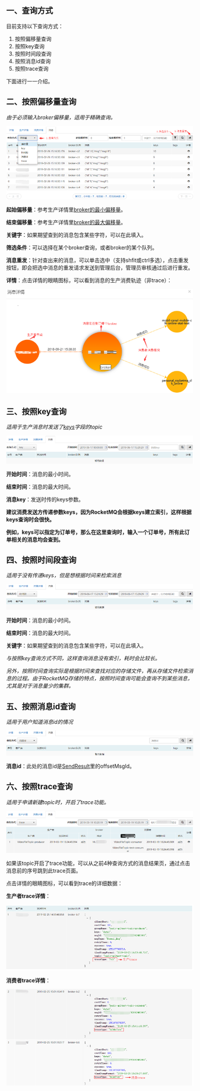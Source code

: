 ## 一、<span id="queryWay">查询方式</span>

目前支持以下查询方式：

1. 按照偏移量查询
2. 按照key查询
3. 按照时间段查询
4. 按照消息id查询
5. 按照trace查询

下面进行一一介绍。

## 二、<span id="offset">按照偏移量查询</span>

*由于必须输入broker偏移量，适用于精确查询。*

![](img/4.0.png)

**起始偏移量**：参考生产详情里<a href="topic#produce">broker的最小偏移量</a>。

**结束偏移量**：参考生产详情里<a href="topic#produce">broker的最大偏移量</a>。

**关键字**：如果期望查到的消息包含某些字符，可以在此填入。

**筛选条件**：可以选择在某个broker查询，或者broker的某个队列。

**消息重发**：针对查出来的消息，可以单击选中（支持shfit或ctrl多选），点击重发按钮，即会把选中消息的重发请求发送到管理后台，管理员审核通过后进行重发。

**详情**：点击详情的眼睛图标，可以看到消息的生产消费轨迹（非trace）：

![](img/4.7.png)

## 三、<span id="key">按照key查询</span>

*适用于生产消息时发送了<a href="client#produceMessage">keys</a>字段的topic*

![](img/4.1.png)

**开始时间**：消息的最小时间。

**结束时间**：消息的最大时间。

**消息key**：发送时传的keys参数。

**建议消费发送方传递参数keys，因为RocketMQ会根据keys建立索引，这样根据keys查询时会很快。**

**例如，keys可以指定为订单号，那么在这里查询时，输入一个订单号，所有此订单相关的消息均会查到。**

## 四、<span id="time">按照时间段查询</span>

*适用于没有传递keys，但是想根据时间来检索消息*

![](img/4.2.png)

**开始时间**：消息的最小时间。

**结束时间**：消息的最大时间。

**关键字**：如果期望查到的消息包含某些字符，可以在此填入。

*与按照key查询方式不同，这样查询消息没有索引，耗时会比较长。*

*另外，按照时间查询实际是根据时间来查找对应的存储文件，再从存储文件检索消息的过程。由于RocketMQ存储的特点，按照时间查询可能会查询不到某些消息，尤其是对于消息量少的集群。*

## 五、<span id="msgId">按照消息id查询</span>

*适用于用户知道消息id的情况*

![](img/4.3.png)

**消息id**：此处的消息id是[SendResult](https://github.com/apache/rocketmq/blob/master/client/src/main/java/org/apache/rocketmq/client/producer/SendResult.java)里的offsetMsgId。

## 六、<span id="trace">按照trace查询</span>

*适用于申请新建topic时，开启了trace功能。*

![](img/4.4.png)

如果该topic开启了trace功能，可以从之前4种查询方式的消息结果页，通过点击消息前的序号跳到此trace页面。

点击详情的眼睛图标，可以看到trace的详细数据：

**生产者trace详情**：

![](img/4.5.png)



**消费者trace详情**：

![](img/4.6.png)